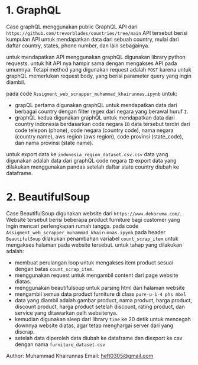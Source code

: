 # 1. GraphQL

Case graphQL menggunakan public GraphQL API dari `https://github.com/trevorblades/countries/tree/main` API tersebut berisi kumpulan API untuk mendapatkan data dari sebuah country, mulai dari daftar country, states, phone number, dan lain sebagainya.

untuk mendapatkan API menggunakan graphQL digunakan library python requests. untuk hit API nya hampir sama dengan mengakses API pada umumnya. Tetapi method yang digunakan request adalah `POST` karena untuk graphQL memerlukan request body, yang berisi parameter query yang ingin diambil.

pada code `Assigment_web_scrapper_muhammad_khairunnas.ipynb` untuk:
- grapQL pertama digunakan graphQL untuk mendapatkan data dari berbagai country dengan filter regex dari negara yang berawal huruf `I`. 
- graphQL kedua digunakan graphQL untuk mendapatkan data dari country indonesia berdasarkan code negara `ID` data tersebut terdiri dari code telepon (phone), code negara (country code), nama negara (country name), aws region (aws region), code provinsi (state_code), dan nama provinsi (state name).

untuk export data ke `indonesia_region_dataset.csv.csv` data yang digunakan adalah data dari graphQL code negara `ID` export data yang dilakukan menggunakan pandas setelah daftar state country diubah ke dataframe.


# 2. BeautifulSoup

Case BeautifulSoup digunakan website dari `https://www.dekoruma.com/`. Website tersebut berisi beberapa product furniture bagi customer yang ingin mencari perlengkapan rumah tangga. pada code `Assigment_web_scrapper_muhammad_khairunnas.ipynb` pada header `BeautifulSoup` dilakukan penambahan variabel `count_scrap_item` untuk mengakses halaman pada website tersebut. untuk tahap yang dilakukan adalah:

- membuat perulangan loop untuk mengakses item product sesuai dengan batas `count_scrap_item`.
- menggunakan request untuk mengambil content dari page website diatas.
- menggunakan beautifulsoup untuk parsing html dari halaman website
- mengambil semua data product furniture di class `pure-u-1-4 phs mbxl`
- data yang diambil adalah gambar product, nama product, harga product, discount product, harga product setelah discount, rating product, dan service yang ditawarkan oelh websitenya.
- kemudian digunakan sleep dari library `time` ke 20 detik untuk mencegah downnya website diatas, agar tetap menghargai server dari yang discrap.
- setelah data diperoleh data diubah ke dataframe dan diexport ke csv dengan nama `furniture_dataset.csv`



Author: Muhammad Khairunnas
Email: heft0305@gmail.com